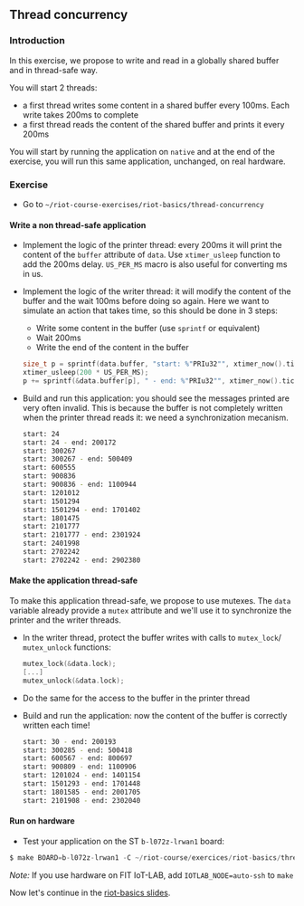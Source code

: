 ## Thread concurrency

### Introduction

In this exercise, we propose to write and read in a globally shared buffer and
in thread-safe way.

You will start 2 threads:
- a first thread writes some content in a shared buffer every 100ms. Each write
  takes 200ms to complete
- a first thread reads the content of the shared buffer and prints it every
  200ms

You will start by running the application on `native` and at the end of
the exercise, you will run this same application, unchanged, on real hardware.

### Exercise

- Go to `~/riot-course-exercises/riot-basics/thread-concurrency`

#### Write a non thread-safe application

- Implement the logic of the printer thread: every 200ms it will print the
  content of the `buffer` attribute of `data`. Use `xtimer_usleep` function
  to add the 200ms delay. `US_PER_MS` macro is also useful for converting ms in
  us.

- Implement the logic of the writer thread: it will modify the content of the
  buffer and the wait 100ms before doing so again. Here we want to simulate an
  action that takes time,
  so this should be done in 3 steps:
  - Write some content in the buffer (use `sprintf` or equivalent)
  - Wait 200ms
  - Write the end of the content in the buffer
  ```c
  size_t p = sprintf(data.buffer, "start: %"PRIu32"", xtimer_now().ticks32);
  xtimer_usleep(200 * US_PER_MS);
  p += sprintf(&data.buffer[p], " - end: %"PRIu32"", xtimer_now().ticks32);
  ```

- Build and run this application: you should see the messages printed are very
  often invalid. This is because the buffer is not completely written when the
  printer thread reads it: we need a synchronization mecanism.
  ```sh
  start: 24
  start: 24 - end: 200172
  start: 300267
  start: 300267 - end: 500409
  start: 600555
  start: 900836
  start: 900836 - end: 1100944
  start: 1201012
  start: 1501294
  start: 1501294 - end: 1701402
  start: 1801475
  start: 2101777
  start: 2101777 - end: 2301924
  start: 2401998
  start: 2702242
  start: 2702242 - end: 2902380
  ```

#### Make the application thread-safe

To make this application thread-safe, we propose to use mutexes.
The `data` variable already provide a `mutex` attribute and we'll use it to
synchronize the printer and the writer threads.

- In the writer thread, protect the buffer writes with calls to `mutex_lock`/
  `mutex_unlock` functions:
  ```c
  mutex_lock(&data.lock);
  [...]
  mutex_unlock(&data.lock);
  ```
- Do the same for the access to the buffer in the printer thread

- Build and run the application: now the content of the buffer is correctly
  written each time!
  ```sh
  start: 30 - end: 200193
  start: 300285 - end: 500418
  start: 600567 - end: 800697
  start: 900809 - end: 1100906
  start: 1201024 - end: 1401154
  start: 1501293 - end: 1701448
  start: 1801585 - end: 2001705
  start: 2101908 - end: 2302040
  ```

  
#### Run on hardware

- Test your application on the ST `b-l072z-lrwan1` board:
```c
$ make BOARD=b-l072z-lrwan1 -C ~/riot-course/exercices/riot-basics/thread-concurrency flash term
```

_Note:_ If you use hardware on FIT IoT-LAB, add `IOTLAB_NODE=auto-ssh` to `make`

Now let's continue in the
[riot-basics slides](https://aabadie.github.io/riot-course/slides/03-riot-basics/#15).
